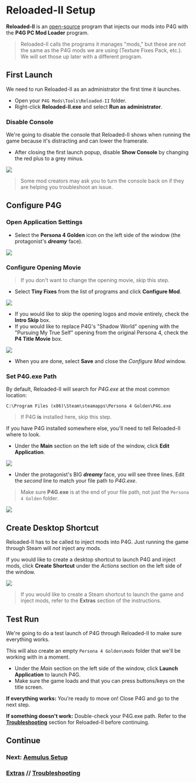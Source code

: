 ﻿# Reloaded-II Setup
**Reloaded-II** is an [open-source](https://github.com/Reloaded-Project/Reloaded-II/) program that injects our mods into P4G with the **P4G PC Mod Loader** program.

> Reloaded-II calls the programs it manages "mods," but these are not the same as the P4G mods we are using (Texture Fixes Pack, etc.). We will set those up later with a different program.

## First Launch
We need to run Reloaded-II as an administrator the first time it launches.

- Open your `P4G Mods\Tools\Reloaded-II` folder.
- Right-click **Reloaded-II.exe** and select **Run as administrator**.

### Disable Console
We're going to disable the console that Reloaded-II shows when running the game because it's distracting and can lower the framerate.

- After closing the first launch popup, disable **Show Console** by changing the red plus to a grey minus.

![](img/04/disable_console.png)

> Some mod creators may ask you to turn the console back on if they are helping you troubleshoot an issue.

## Configure P4G
### Open Application Settings
- Select the **Persona 4 Golden** icon on the left side of the window (the protagonist's ***dreamy*** face).

![](img/04/dreamy_face.png)

### Configure Opening Movie
> If you don't want to change the opening movie, skip this step.

- Select **Tiny Fixes** from the list of programs and click **Configure Mod**.

![](img/04/tiny_fixes.png)

  - If you would like to skip the opening logos and movie entirely, check the **Intro Skip** box.
  - If you would like to replace P4G's "Shadow World" opening with the "Pursuing My True Self" opening from the original Persona 4, check the **P4 Title Movie** box.

![](img/04/configure_opening_movie.png)

- When you are done, select **Save** and close the *Configure Mod* window.

### Set P4G.exe Path
By default, Reloaded-II will search for *P4G.exe* at the most common location:

`C:\Program Files (x86)\Steam\steamapps\Persona 4 Golden\P4G.exe`

> If P4G **is** installed here, skip this step.

If you have P4G installed somewhere else, you'll need to tell Reloaded-II where to look.

- Under the **Main** section on the left side of the window, click **Edit Application**.

![](img/04/edit_application.png)

- Under the protagonist's BIG ***dreamy*** face, you will see three lines. Edit the *second* line to match your file path to *P4G.exe*. 

> Make sure **P4G.exe** is at the end of your file path, not just the `Persona 4 Golden` folder.

![](img/04/executable_location.png)

## Create Desktop Shortcut
Reloaded-II has to be called to inject mods into P4G. Just running the game through Steam will *not* inject any mods.

If you would like to create a desktop shortcut to launch P4G and inject mods, click **Create Shortcut** under the *Actions* section on the left side of the window.

![](img/04/create_shortcut.png)

> If you would like to create a Steam shortcut to launch the game and inject mods, refer to the **Extras** section of the instructions.

## Test Run
We're going to do a test launch of P4G through Reloaded-II to make sure everything works.

This will also create an empty  `Persona 4 Golden\mods` folder that we'll be working with in a moment.

- Under the *Main* section on the left side of the window, click **Launch Application** to launch P4G.
- Make sure the game loads and that you can press buttons/keys on the title screen.

**If everything works:**
You're ready to move on! Close P4G and go to the next step.

**If something doesn't work:** Double-check your P4G.exe path. Refer to the [**Troubleshooting**](troubleshooting.md) section for Reloaded-II before continuing.

## Continue
### Next: [Aemulus Setup](05_aemulus_setup.md)
### [Extras](extras.md) // [**Troubleshooting**](troubleshooting.md)
